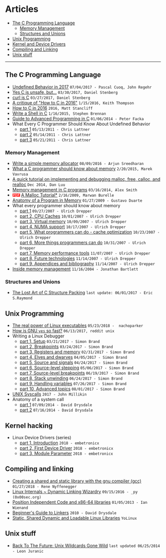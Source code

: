 # Articles

* [The C Programming Language](#headAR1)
  - [Memory Management](#headAR1a)
  - [Structures and Unions](#headAR1b)
* [Unix Programming](#headAR2)
* [Kernel and Device Drivers](#headAR3)
* [Compiling and Linking](#headAR4)
* [Unix stuff](#headAR5)

---

## <a name="headAR1"></a>The C Programming Language

* [Undefined Behavior in 2017](https://blog.regehr.org/archives/1520) `07/04/2017 - Pascal Cuoq, John Regehr`
* [Yes C is unsafe, but…](https://daniel.haxx.se/blog/2017/03/30/yes-c-is-unsafe-but/) `03/30/2017, Daniel Stenberg`
* [curl is C](https://daniel.haxx.se/blog/2017/03/27/curl-is-c/) `03/27/2017, Daniel Stenberg`
* [A critique of "How to C in 2016"](https://github.com/Keith-S-Thompson/how-to-c-response) `1/15/2016, Keith Thompson`
* [How to C in 2016](https://matt.sh/howto-c) `2016, Matt Stancliff`
* [Write a Shell in C](https://brennan.io/2015/01/16/write-a-shell-in-c/) `1/16/2015, Stephen Brennan`
* [Guide to Advanced Programming in C](http://pfacka.binaryparadise.com/articles/guide-to-advanced-programming-in-C.html) `01/06/2014 - Peter Facka`
* What Every C Programmer Should Know About Undefined Behavior
    - [part 1](http://blog.llvm.org/2011/05/what-every-c-programmer-should-know.html) `05/13/2011 - Chris Lattner`
    - [part 2](http://blog.llvm.org/2011/05/what-every-c-programmer-should-know_14.html) `05/14/2011 - Chris Lattner`
    - [part 3](http://blog.llvm.org/2011/05/what-every-c-programmer-should-know_21.html) `05/21/2011 - Chris Lattner`

### <a name="headAR1a"></a>Memory Management

* [Write a simple memory allocator](https://arjunsreedharan.org/post/148675821737/write-a-simple-memory-allocator) `08/09/2016 - Arjun Sreedharan`
* [What a C programmer should know about memory](http://marek.vavrusa.com/memory/) `2/20/2015, Marek Vavrusa`
* [A quick tutorial on implementing and debugging malloc, free, calloc, and realloc](https://danluu.com/malloc-tutorial/) `Dec 2014, Dan Luu`
* [Memory management in C programs](http://nethack4.org/blog/memory.html) `03/16/2014, Alex Smith`
* ![pdf doc](./img/pdf_doc.png?raw=true) [A Malloc Tutorial*](http://www.inf.udec.cl/~leo/Malloc_tutorial.pdf) `2/16/2009, Marwan Burelle`
* [Anatomy of a Program in Memory](https://manybutfinite.com/post/anatomy-of-a-program-in-memory/) `01/27/2009 - Gustavo Duarte`
* What every programmer should know about memory
  - [part 1](https://lwn.net/Articles/250967/) `09/27/2007 - Ulrich Drepper`
  - [part 2, CPU Caches](https://lwn.net/Articles/252125/) `10/01/2007 - Ulrich Drepper`
  - [part 3, Virtual memory](https://lwn.net/Articles/253361/) `10/09/2007 - Ulrich Drepper`
  - [part 4, NUMA support](https://lwn.net/Articles/254445/) `10/17/2007 - Ulrich Drepper`
  - [part 5, What programmers can do - cache optimization](https://lwn.net/Articles/255364/) `10/23/2007 - Ulrich Drepper`
  - [part 6, More things programmers can do](https://lwn.net/Articles/256433/) `10/31/2007 - Ulrich Drepper`
  - [part 7, Memory performance tools](https://lwn.net/Articles/257209/) `11/07/2007 - Ulrich Drepper`
  - [part 8, Future technologies](https://lwn.net/Articles/258154/) `11/14/2007 - Ulrich Drepper`
  - [part 9, Appendices and bibliography](https://lwn.net/Articles/258188/) `11/14/2007 - Ulrich Drepper`
* [Inside memory management](https://www.ibm.com/developerworks/linux/library/l-memory/) `11/16/2004 - Jonathan Bartlett`

### <a name="headAR1b"></a>Structures and Unions

* [The Lost Art of C Structure Packing](https://www.catb.org/esr/structure-packing/) `last update: 06/01/2017 - Eric S.Raymond`

## <a name="headAR2"></a>Unix Programming

* [The real power of Linux executables](https://ownyourbits.com/2018/05/23/the-real-power-of-linux-executables/) `05/23/2018 -  nachoparker`
* [How is GNU `yes` so fast?](https://www.reddit.com/r/unix/comments/6gxduc/how_is_gnu_yes_so_fast/) `06/13/2017, reddit unix`
* Writing a Linux Debugger
  - [part 1, Setup](https://blog.tartanllama.xyz/writing-a-linux-debugger-setup/) `03/21/2017 - Simon Brand`
  - [part 2, Breakpoints](https://blog.tartanllama.xyz/writing-a-linux-debugger-breakpoints/) `03/24/2017 - Simon Brand`
  - [part 3, Registers and memory](https://blog.tartanllama.xyz/writing-a-linux-debugger-registers/) `02/31/2017 - Simon Brand`
  - [part 4, Elves and dwarves](https://blog.tartanllama.xyz/writing-a-linux-debugger-elf-dwarf/) `04/05/2017 - Simon Brand`
  - [part 5, Source and signals](https://blog.tartanllama.xyz/writing-a-linux-debugger-source-signal/) `04/24/2017 - Simon Brand`
  - [part 6, Source-level stepping](https://blog.tartanllama.xyz/writing-a-linux-debugger-dwarf-step/) `05/06/2017 - Simon Brand`
  - [part 7, Source-level breakpoints](https://blog.tartanllama.xyz/writing-a-linux-debugger-source-break/) `06/19/2017 - Simon Brand`
  - [part 8, Stack unwinding](https://blog.tartanllama.xyz/writing-a-linux-debugger-unwinding/) `06/24/2017 - Simon Brand`
  - [part 9, Handling variables](https://blog.tartanllama.xyz/writing-a-linux-debugger-variables/) `07/26/2017 - Simon Brand`
  - [part 10, Advanced topics](https://blog.tartanllama.xyz/writing-a-linux-debugger-advanced-topics/) `08/01/2017 - Simon Brand`
* [UNIX Syscalls](https://john-millikin.com/unix-syscalls) `2017 - John Millikin`
* Anatomy of a system call 
  - [part 1](https://lwn.net/Articles/604287/) `07/09/2014 - David Drysdale`
  - [part 2](https://lwn.net/Articles/604515/) `07/16/2014 - David Drysdale`

## <a name="headAR3"></a>Kernel hacking

* Linux Device Drivers (series)
  - [part 1, Introduction](https://embetronicx.com/tutorials/linux/device-drivers/linux-device-driver-part-1-introduction/) `2018 - embetronicx`
  - [part 2, First Device Driver](https://embetronicx.com/tutorials/linux/device-drivers/linux-device-driver-tutorial-part-2-first-device-driver/) `2018 - embetronicx`
  - [part 3, Module Parameter](https://embetronicx.com/tutorials/linux/device-drivers/linux-device-driver-tutorial-part-3-passing-arguments-to-device-driver/) `2018 - embetronicx`

## <a name="headAR4"></a>Compiling and linking

* [Creating a shared and static library with the gnu compiler (gcc)](https://renenyffenegger.ch/notes/development/languages/C-C-plus-plus/GCC/create-libraries/index) `01/27/2018 - Rene Nyffenegger`
* [Linux Internals ~ Dynamic Linking Wizardry](https://0x00sec.org/t/linux-internals-dynamic-linking-wizardry/1082) `09/15/2016 - _py (0x00sec.org)`
* [Position Independent Code and x86-64 libraries](https://www.technovelty.org/c/position-independent-code-and-x86-64-libraries.html) `01/05/2013 - Ian Wienand`
* [Beginner's Guide to Linkers](http://www.lurklurk.org/linkers/linkers.html) `2010 - David Drysdale`
* [Static, Shared Dynamic and Loadable Linux Libraries](http://www.yolinux.com/TUTORIALS/LibraryArchives-StaticAndDynamic.html) `YoLinux`

## <a name="headAR5"></a>Unix stuff

* [Back To The Future: Unix Wildcards Gone Wild](https://www.exploit-db.com/papers/33930/) `last updated 06/25/2014 - Leon Juranic`
